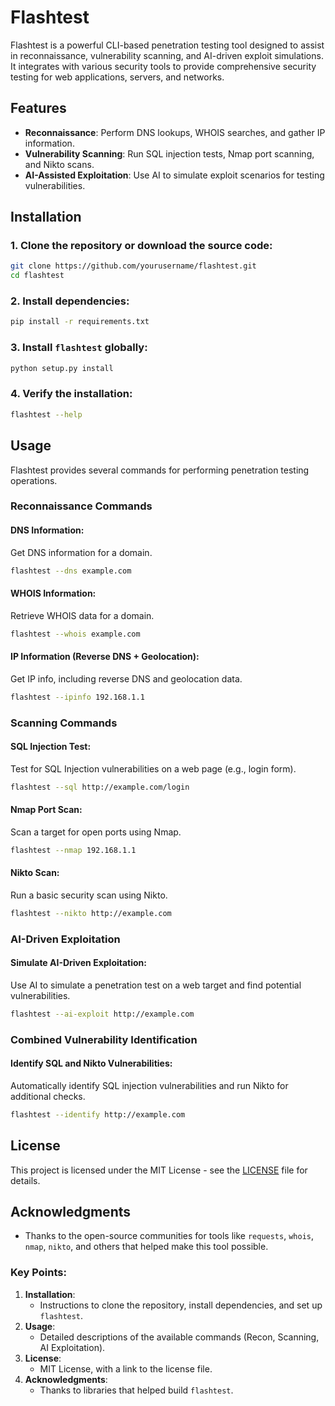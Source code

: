 # Flashtest

Flashtest is a powerful CLI-based penetration testing tool designed to assist in reconnaissance, vulnerability scanning, and AI-driven exploit simulations. It integrates with various security tools to provide comprehensive security testing for web applications, servers, and networks.

## Features

- **Reconnaissance**: Perform DNS lookups, WHOIS searches, and gather IP information.
- **Vulnerability Scanning**: Run SQL injection tests, Nmap port scanning, and Nikto scans.
- **AI-Assisted Exploitation**: Use AI to simulate exploit scenarios for testing vulnerabilities.
  
## Installation

### 1. Clone the repository or download the source code:
```bash
git clone https://github.com/yourusername/flashtest.git
cd flashtest
```

### 2. Install dependencies:
```bash
pip install -r requirements.txt
```

### 3. Install `flashtest` globally:
```bash
python setup.py install
```

### 4. Verify the installation:
```bash
flashtest --help
```

## Usage

Flashtest provides several commands for performing penetration testing operations.

### Reconnaissance Commands

#### DNS Information:
Get DNS information for a domain.
```bash
flashtest --dns example.com
```

#### WHOIS Information:
Retrieve WHOIS data for a domain.
```bash
flashtest --whois example.com
```

#### IP Information (Reverse DNS + Geolocation):
Get IP info, including reverse DNS and geolocation data.
```bash
flashtest --ipinfo 192.168.1.1
```

### Scanning Commands

#### SQL Injection Test:
Test for SQL Injection vulnerabilities on a web page (e.g., login form).
```bash
flashtest --sql http://example.com/login
```

#### Nmap Port Scan:
Scan a target for open ports using Nmap.
```bash
flashtest --nmap 192.168.1.1
```

#### Nikto Scan:
Run a basic security scan using Nikto.
```bash
flashtest --nikto http://example.com
```

### AI-Driven Exploitation

#### Simulate AI-Driven Exploitation:
Use AI to simulate a penetration test on a web target and find potential vulnerabilities.
```bash
flashtest --ai-exploit http://example.com
```

### Combined Vulnerability Identification

#### Identify SQL and Nikto Vulnerabilities:
Automatically identify SQL injection vulnerabilities and run Nikto for additional checks.
```bash
flashtest --identify http://example.com
```

## License

This project is licensed under the MIT License - see the [LICENSE](LICENSE) file for details.

## Acknowledgments

- Thanks to the open-source communities for tools like `requests`, `whois`, `nmap`, `nikto`, and others that helped make this tool possible.


### Key Points:

1. **Installation**:
   - Instructions to clone the repository, install dependencies, and set up `flashtest`.
2. **Usage**:
   - Detailed descriptions of the available commands (Recon, Scanning, AI Exploitation).
3. **License**:
   - MIT License, with a link to the license file.
4. **Acknowledgments**:
   - Thanks to libraries that helped build `flashtest`.